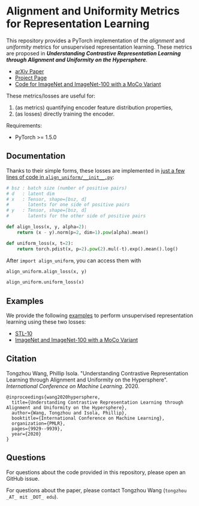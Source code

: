 # Alignment and Uniformity Metrics for Representation Learning

This repository provides a PyTorch implementation of the *alignment* and *uniformity* metrics for unsupervised representation learning. These metrics are proposed in ***Understanding Contrastive Representation Learning through Alignment and Uniformity on the Hypersphere***.

+ [arXiv Paper](https://arxiv.org/abs/2005.10242)
+ [Project Page](https://ssnl.github.io/hypersphere)
+ [Code for ImageNet and ImageNet-100 with a MoCo Variant](https://github.com/SsnL/moco/tree/align_uniform)

These metrics/losses are useful for:
1. (as metrics) quantifying encoder feature distribution properties,
2. (as losses) directly training the encoder.

Requirements:
+ PyTorch >= 1.5.0

## Documentation

Thanks to their simple forms, these losses are implemented in [just a few lines of code in `align_uniform/__init__.py`](align_uniform/__init__.py#L4-L9):
```py
# bsz : batch size (number of positive pairs)
# d   : latent dim
# x   : Tensor, shape=[bsz, d]
#       latents for one side of positive pairs
# y   : Tensor, shape=[bsz, d]
#       latents for the other side of positive pairs

def align_loss(x, y, alpha=2):
    return (x - y).norm(p=2, dim=1).pow(alpha).mean()

def uniform_loss(x, t=2):
    return torch.pdist(x, p=2).pow(2).mul(-t).exp().mean().log()
```

After `import align_uniform`, you can access them with
```py
align_uniform.align_loss(x, y)

align_uniform.uniform_loss(x)
```

## Examples

We provide the following [examples](./examples) to perform unsupervised representation learning using these two losses:
+ [STL-10](examples/stl10)
+ [ImageNet and ImageNet-100 with a MoCo Variant](https://github.com/SsnL/moco/tree/align_uniform)

## Citation

Tongzhou Wang, Phillip Isola. "Understanding Contrastive Representation Learning through Alignment and Uniformity on the Hypersphere". *International Conference on Machine Learning*. 2020.

```
@inproceedings{wang2020hypersphere,
  title={Understanding Contrastive Representation Learning through Alignment and Uniformity on the Hypersphere},
  author={Wang, Tongzhou and Isola, Phillip},
  booktitle={International Conference on Machine Learning},
  organization={PMLR},
  pages={9929--9939},
  year={2020}
}
```

## Questions

For questions about the code provided in this repository, please open an GitHub issue.

For questions about the paper, please contact Tongzhou Wang (`tongzhou _AT_ mit _DOT_ edu`).
